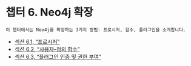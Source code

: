 
# 챕터 6. Neo4j 확장

```
이 챕터에서는 Neo4j를 확장하는 3가지 방법: 프로시저, 함수, 플러그인을 소개합니다. 
```

+ [섹션 6.1, “프로시저”](extending-neo4j/procedures.md)
+ [섹션 6.2, “사용자-정의 함수”](extending-neo4j/cypher-functions.md)
+ [섹션 6.3, “플러그인 인증 및 권한 부여”](extending-neo4j/auth-plugins.md)